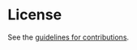 # License

See the
[guidelines for contributions](https://github.com/cjpatton/draft-hoypat-httpbis-message-signatures-ekm/blob/main/CONTRIBUTING.md).
